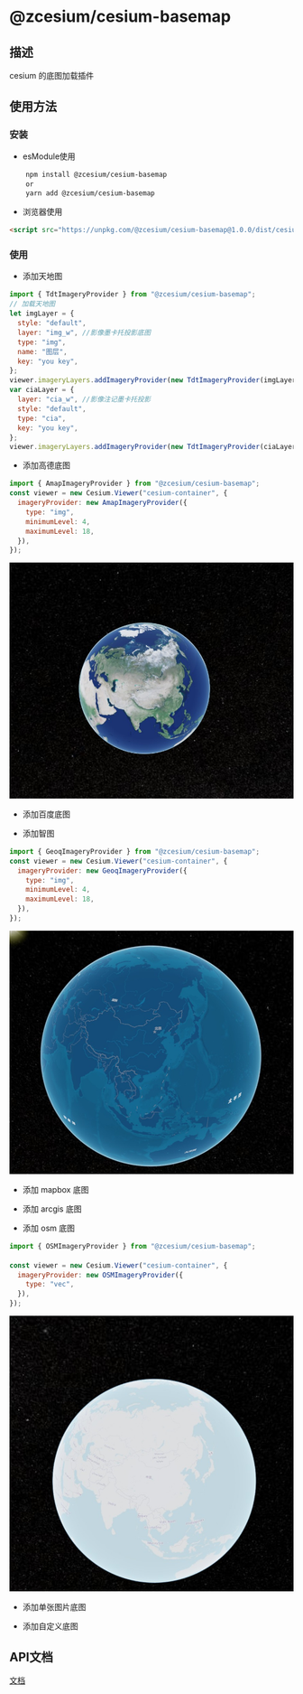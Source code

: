 # @zcesium/cesium-basemap

## 描述

cesium 的底图加载插件

## 使用方法

### 安装

+ esModule使用

```bash
    npm install @zcesium/cesium-basemap
    or
    yarn add @zcesium/cesium-basemap
```
+ 浏览器使用

```html
<script src="https://unpkg.com/@zcesium/cesium-basemap@1.0.0/dist/cesium-basemap.min.js"></script>

```


### 使用

- 添加天地图

```js
import { TdtImageryProvider } from "@zcesium/cesium-basemap";
// 加载天地图
let imgLayer = {
  style: "default",
  layer: "img_w", //影像墨卡托投影底图
  type: "img",
  name: "图层",
  key: "you key",
};
viewer.imageryLayers.addImageryProvider(new TdtImageryProvider(imgLayer));
var ciaLayer = {
  layer: "cia_w", //影像注记墨卡托投影
  style: "default",
  type: "cia",
  key: "you key",
};
viewer.imageryLayers.addImageryProvider(new TdtImageryProvider(ciaLayer));
```

- 添加高德底图

```js
import { AmapImageryProvider } from "@zcesium/cesium-basemap";
const viewer = new Cesium.Viewer("cesium-container", {
  imageryProvider: new AmapImageryProvider({
    type: "img",
    minimumLevel: 4,
    maximumLevel: 18,
  }),
});
```

[![](./static/amap.jpg#=1000x800)](https://zulezhe.github.io/cesium-basemap/examples/amap.html)

- 添加百度底图

- 添加智图

```js
import { GeoqImageryProvider } from "@zcesium/cesium-basemap";
const viewer = new Cesium.Viewer("cesium-container", {
  imageryProvider: new GeoqImageryProvider({
    type: "img",
    minimumLevel: 4,
    maximumLevel: 18,
  }),
});
```
[![](./static/geoq.jpg#=1000x800)](https://zulezhe.github.io/cesium-basemap/examples/geomap.html)
- 添加 mapbox 底图

- 添加 arcgis 底图

- 添加 osm 底图

```js
import { OSMImageryProvider } from "@zcesium/cesium-basemap";

const viewer = new Cesium.Viewer("cesium-container", {
  imageryProvider: new OSMImageryProvider({
    type: "vec",
  }),
});
```

[![](./static/osm.jpg#=1000x800)](https://zulezhe.github.io/cesium-basemap/examples/osmmap.html)

- 添加单张图片底图

- 添加自定义底图

## API文档

[文档](https://zulezhe.github.io/cesium-basemap/docs/index.html)